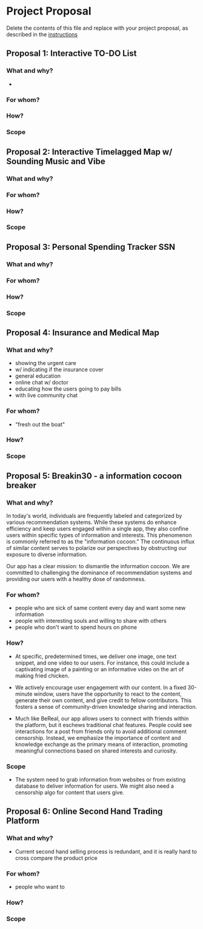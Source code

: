 # Project Proposal
Delete the contents of this file and replace with your project proposal, as described in the [instructions](./instructions.md)

## **Proposal 1: Interactive TO-DO List**

### What and why?
- 

### For whom?

### How?

### Scope


## **Proposal 2: Interactive Timelagged Map w/ Sounding Music and Vibe**

### What and why?

### For whom?

### How?

### Scope


## **Proposal 3: Personal Spending Tracker SSN**

### What and why?

### For whom?

### How?

### Scope


## **Proposal 4: Insurance and Medical Map**

### What and why?
- showing the urgent care
- w/ indicating if the insurance cover
- general education
- online chat w/ doctor
- educating how the users going to pay bills
- with live community chat

### For whom?
- "fresh out the boat"

### How?

### Scope


## **Proposal 5: Breakin30 - a information cocoon breaker**

### What and why?

In today's world, individuals are frequently labeled and categorized by various recommendation systems. While these systems do enhance efficiency and keep users engaged within a single app, they also confine users within specific types of information and interests. This phenomenon is commonly referred to as the "information cocoon." The continuous influx of similar content serves to polarize our perspectives by obstructing our exposure to diverse information.

Our app has a clear mission: to dismantle the information cocoon. We are committed to challenging the dominance of recommendation systems and providing our users with a healthy dose of randomness. 

### For whom?
- people who are sick of same content every day and want some new information
- people with interesting souls and willing to share with others
- people who don't want to spend hours on phone

### How?
- At specific, predetermined times, we deliver one image, one text snippet, and one video to our users. For instance, this could include a captivating image of a painting or an informative video on the art of making fried chicken.

- We actively encourage user engagement with our content. In a fixed 30-minute window, users have the opportunity to react to the content, generate their own content, and give credit to fellow contributors. This fosters a sense of community-driven knowledge sharing and interaction.

- Much like BeReal, our app allows users to connect with friends within the platform, but it eschews traditional chat features. People could see interactions for a post from friends only to avoid additional comment censorship. Instead, we emphasize the importance of content and knowledge exchange as the primary means of interaction, promoting meaningful connections based on shared interests and curiosity.

### Scope
- The system need to grab information from websites or from existing database to deliver information for users. We might also need a censorship algo for content that users give.



## **Proposal 6: Online Second Hand Trading Platform**

### What and why?
- Current second hand selling process is redundant, and it is really hard to cross compare the product price

### For whom?
- people who want to
### How?

### Scope
